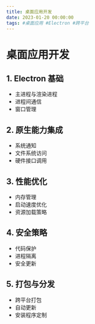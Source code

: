 ```yaml
---
title: 桌面应用开发
date: 2023-01-20 00:00:00
tags: #桌面应用 #Electron #跨平台
---
```


# 桌面应用开发

## 1. Electron 基础
- 主进程与渲染进程
- 进程间通信
- 窗口管理

## 2. 原生能力集成
- 系统通知
- 文件系统访问
- 硬件接口调用

## 3. 性能优化
- 内存管理
- 启动速度优化
- 资源加载策略

## 4. 安全策略
- 代码保护
- 进程隔离
- 安全更新

## 5. 打包与分发
- 跨平台打包
- 自动更新
- 安装程序定制
